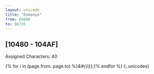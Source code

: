 ```yaml
---
layout: unicode
title: "Osmanya"
from: 66688
to: 66735
---
```


## 	[10480 - 104AF]

Assigned Characters: 40

{% for i in (page.from..page.to) %}<i>&#{{i}};</i>{% endfor %}
{:.unicodes}
